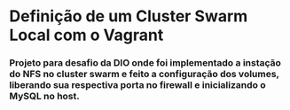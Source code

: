 # Definição de um Cluster Swarm Local com o Vagrant
### Projeto para desafio da DIO onde foi implementado a instação do NFS no cluster swarm e feito a configuração dos volumes, liberando sua respectiva porta no firewall e inicializando o MySQL no host.